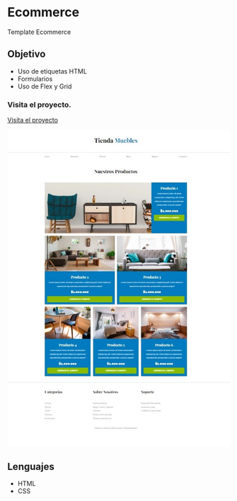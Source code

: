 # Ecommerce
Template Ecommerce

## Objetivo
+ Uso de etiquetas HTML
+ Formularios
+ Uso de Flex y Grid

### Visita el proyecto.

[Visita el proyecto](https://miguelpl32.github.io/ecommerce/)

![](css/portada-tienda.jpg)


## Lenguajes
+ HTML
+ CSS
